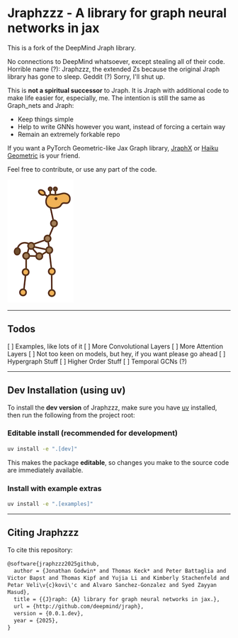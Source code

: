 # Jraphzzz - A library for graph neural networks in jax

This is a fork of the DeepMind Jraph library.

No connections to DeepMind whatsoever, except stealing all of their code. Horrible name (?): Jraphzzz, the extended Zs because the original Jraph library has gone to sleep. Geddit (?) Sorry, I'll shut up.

This is **not a spiritual successor** to Jraph. It is Jraph with additional code to make life easier for, especially, me. The intention is still the same as Graph_nets and Jraph:

* Keep things simple
* Help to write GNNs however you want, instead of forcing a certain way
* Remain an extremely forkable repo

If you want a PyTorch Geometric-like Jax Graph library, [JraphX](https://github.com/DBraun/jraphx) or [Haiku Geometric](https://github.com/alexOarga/haiku-geometric) is your friend.

Feel free to contribute, or use any part of the code.

![logo](logo.png)

---
## Todos

[ ] Examples, like lots of it
[ ] More Convolutional Layers
[ ] More Attention Layers
[ ] Not too keen on models, but hey, if you want please go ahead
[ ] Hypergraph Stuff
[ ] Higher Order Stuff
[ ] Temporal GCNs (?)


---

## Dev Installation (using uv)

To install the **dev version** of Jraphzzz, make sure you have [uv](https://docs.astral.sh/uv/guides/install-python/) installed, then run the following from the project root:

### Editable install (recommended for development)

```bash
uv install -e ".[dev]"
```

This makes the package **editable**, so changes you make to the source code are immediately available.

### Install with example extras

```bash
uv install -e ".[examples]"
```

---

## Citing Jraphzzz

To cite this repository:

```
@software{jraphzzz2025github,
  author = {Jonathan Godwin* and Thomas Keck* and Peter Battaglia and Victor Bapst and Thomas Kipf and Yujia Li and Kimberly Stachenfeld and Petar Veli\v{c}kovi\'c and Alvaro Sanchez-Gonzalez and Syed Zayyan Masud},
  title = {{J}raph: {A} library for graph neural networks in jax.},
  url = {http://github.com/deepmind/jraph},
  version = {0.0.1.dev},
  year = {2025},
}
```